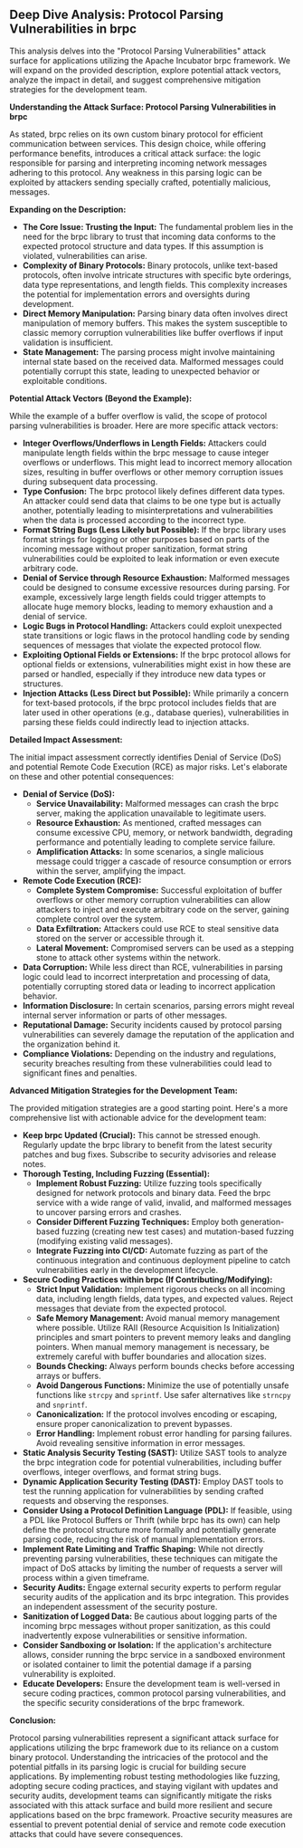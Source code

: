 ## Deep Dive Analysis: Protocol Parsing Vulnerabilities in brpc

This analysis delves into the "Protocol Parsing Vulnerabilities" attack surface for applications utilizing the Apache Incubator brpc framework. We will expand on the provided description, explore potential attack vectors, analyze the impact in detail, and suggest comprehensive mitigation strategies for the development team.

**Understanding the Attack Surface: Protocol Parsing Vulnerabilities in brpc**

As stated, brpc relies on its own custom binary protocol for efficient communication between services. This design choice, while offering performance benefits, introduces a critical attack surface: the logic responsible for parsing and interpreting incoming network messages adhering to this protocol. Any weakness in this parsing logic can be exploited by attackers sending specially crafted, potentially malicious, messages.

**Expanding on the Description:**

* **The Core Issue: Trusting the Input:** The fundamental problem lies in the need for the brpc library to trust that incoming data conforms to the expected protocol structure and data types. If this assumption is violated, vulnerabilities can arise.
* **Complexity of Binary Protocols:** Binary protocols, unlike text-based protocols, often involve intricate structures with specific byte orderings, data type representations, and length fields. This complexity increases the potential for implementation errors and oversights during development.
* **Direct Memory Manipulation:**  Parsing binary data often involves direct manipulation of memory buffers. This makes the system susceptible to classic memory corruption vulnerabilities like buffer overflows if input validation is insufficient.
* **State Management:** The parsing process might involve maintaining internal state based on the received data. Malformed messages could potentially corrupt this state, leading to unexpected behavior or exploitable conditions.

**Potential Attack Vectors (Beyond the Example):**

While the example of a buffer overflow is valid, the scope of protocol parsing vulnerabilities is broader. Here are more specific attack vectors:

* **Integer Overflows/Underflows in Length Fields:**  Attackers could manipulate length fields within the brpc message to cause integer overflows or underflows. This might lead to incorrect memory allocation sizes, resulting in buffer overflows or other memory corruption issues during subsequent data processing.
* **Type Confusion:**  The brpc protocol likely defines different data types. An attacker could send data that claims to be one type but is actually another, potentially leading to misinterpretations and vulnerabilities when the data is processed according to the incorrect type.
* **Format String Bugs (Less Likely but Possible):** If the brpc library uses format strings for logging or other purposes based on parts of the incoming message without proper sanitization, format string vulnerabilities could be exploited to leak information or even execute arbitrary code.
* **Denial of Service through Resource Exhaustion:**  Malformed messages could be designed to consume excessive resources during parsing. For example, excessively large length fields could trigger attempts to allocate huge memory blocks, leading to memory exhaustion and a denial of service.
* **Logic Bugs in Protocol Handling:**  Attackers could exploit unexpected state transitions or logic flaws in the protocol handling code by sending sequences of messages that violate the expected protocol flow.
* **Exploiting Optional Fields or Extensions:**  If the brpc protocol allows for optional fields or extensions, vulnerabilities might exist in how these are parsed or handled, especially if they introduce new data types or structures.
* **Injection Attacks (Less Direct but Possible):** While primarily a concern for text-based protocols, if the brpc protocol includes fields that are later used in other operations (e.g., database queries), vulnerabilities in parsing these fields could indirectly lead to injection attacks.

**Detailed Impact Assessment:**

The initial impact assessment correctly identifies Denial of Service (DoS) and potential Remote Code Execution (RCE) as major risks. Let's elaborate on these and other potential consequences:

* **Denial of Service (DoS):**
    * **Service Unavailability:**  Malformed messages can crash the brpc server, making the application unavailable to legitimate users.
    * **Resource Exhaustion:**  As mentioned, crafted messages can consume excessive CPU, memory, or network bandwidth, degrading performance and potentially leading to complete service failure.
    * **Amplification Attacks:**  In some scenarios, a single malicious message could trigger a cascade of resource consumption or errors within the server, amplifying the impact.
* **Remote Code Execution (RCE):**
    * **Complete System Compromise:**  Successful exploitation of buffer overflows or other memory corruption vulnerabilities can allow attackers to inject and execute arbitrary code on the server, gaining complete control over the system.
    * **Data Exfiltration:**  Attackers could use RCE to steal sensitive data stored on the server or accessible through it.
    * **Lateral Movement:**  Compromised servers can be used as a stepping stone to attack other systems within the network.
* **Data Corruption:**  While less direct than RCE, vulnerabilities in parsing logic could lead to incorrect interpretation and processing of data, potentially corrupting stored data or leading to incorrect application behavior.
* **Information Disclosure:**  In certain scenarios, parsing errors might reveal internal server information or parts of other messages.
* **Reputational Damage:**  Security incidents caused by protocol parsing vulnerabilities can severely damage the reputation of the application and the organization behind it.
* **Compliance Violations:**  Depending on the industry and regulations, security breaches resulting from these vulnerabilities could lead to significant fines and penalties.

**Advanced Mitigation Strategies for the Development Team:**

The provided mitigation strategies are a good starting point. Here's a more comprehensive list with actionable advice for the development team:

* **Keep brpc Updated (Crucial):**  This cannot be stressed enough. Regularly update the brpc library to benefit from the latest security patches and bug fixes. Subscribe to security advisories and release notes.
* **Thorough Testing, Including Fuzzing (Essential):**
    * **Implement Robust Fuzzing:**  Utilize fuzzing tools specifically designed for network protocols and binary data. Feed the brpc service with a wide range of valid, invalid, and malformed messages to uncover parsing errors and crashes.
    * **Consider Different Fuzzing Techniques:** Employ both generation-based fuzzing (creating new test cases) and mutation-based fuzzing (modifying existing valid messages).
    * **Integrate Fuzzing into CI/CD:** Automate fuzzing as part of the continuous integration and continuous deployment pipeline to catch vulnerabilities early in the development lifecycle.
* **Secure Coding Practices within brpc (If Contributing/Modifying):**
    * **Strict Input Validation:** Implement rigorous checks on all incoming data, including length fields, data types, and expected values. Reject messages that deviate from the expected protocol.
    * **Safe Memory Management:**  Avoid manual memory management where possible. Utilize RAII (Resource Acquisition Is Initialization) principles and smart pointers to prevent memory leaks and dangling pointers. When manual memory management is necessary, be extremely careful with buffer boundaries and allocation sizes.
    * **Bounds Checking:**  Always perform bounds checks before accessing arrays or buffers.
    * **Avoid Dangerous Functions:**  Minimize the use of potentially unsafe functions like `strcpy` and `sprintf`. Use safer alternatives like `strncpy` and `snprintf`.
    * **Canonicalization:** If the protocol involves encoding or escaping, ensure proper canonicalization to prevent bypasses.
    * **Error Handling:** Implement robust error handling for parsing failures. Avoid revealing sensitive information in error messages.
* **Static Analysis Security Testing (SAST):**  Utilize SAST tools to analyze the brpc integration code for potential vulnerabilities, including buffer overflows, integer overflows, and format string bugs.
* **Dynamic Application Security Testing (DAST):**  Employ DAST tools to test the running application for vulnerabilities by sending crafted requests and observing the responses.
* **Consider Using a Protocol Definition Language (PDL):** If feasible, using a PDL like Protocol Buffers or Thrift (while brpc has its own) can help define the protocol structure more formally and potentially generate parsing code, reducing the risk of manual implementation errors.
* **Implement Rate Limiting and Traffic Shaping:**  While not directly preventing parsing vulnerabilities, these techniques can mitigate the impact of DoS attacks by limiting the number of requests a server will process within a given timeframe.
* **Security Audits:**  Engage external security experts to perform regular security audits of the application and its brpc integration. This provides an independent assessment of the security posture.
* **Sanitization of Logged Data:**  Be cautious about logging parts of the incoming brpc messages without proper sanitization, as this could inadvertently expose vulnerabilities or sensitive information.
* **Consider Sandboxing or Isolation:**  If the application's architecture allows, consider running the brpc service in a sandboxed environment or isolated container to limit the potential damage if a parsing vulnerability is exploited.
* **Educate Developers:**  Ensure the development team is well-versed in secure coding practices, common protocol parsing vulnerabilities, and the specific security considerations of the brpc framework.

**Conclusion:**

Protocol parsing vulnerabilities represent a significant attack surface for applications utilizing the brpc framework due to its reliance on a custom binary protocol. Understanding the intricacies of the protocol and the potential pitfalls in its parsing logic is crucial for building secure applications. By implementing robust testing methodologies like fuzzing, adopting secure coding practices, and staying vigilant with updates and security audits, development teams can significantly mitigate the risks associated with this attack surface and build more resilient and secure applications based on the brpc framework. Proactive security measures are essential to prevent potential denial of service and remote code execution attacks that could have severe consequences.
